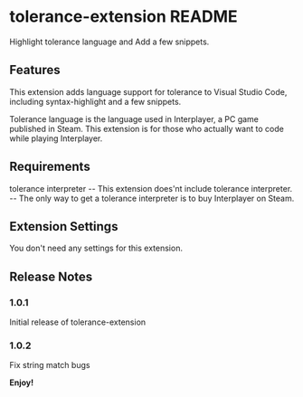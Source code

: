 # tolerance-extension README

Highlight tolerance language and Add a few snippets.

## Features

This extension adds language support for tolerance to Visual Studio Code,
including syntax-highlight and a few snippets.

Tolerance language is the language used in Interplayer, a PC game published in Steam.
This extension is for those who actually want to code while playing Interplayer.

## Requirements

tolerance interpreter
-- This extension does'nt include tolerance interpreter.
-- The only way to get a tolerance interpreter is to buy Interplayer on Steam.

## Extension Settings

You don't need any settings for this extension.

## Release Notes
### 1.0.1

Initial release of tolerance-extension

### 1.0.2

Fix string match bugs

**Enjoy!**
